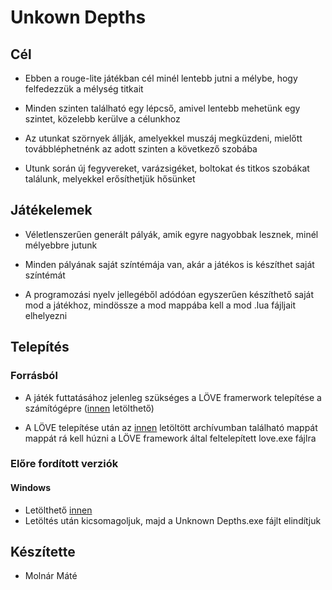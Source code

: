 # Unkown Depths
## Cél
- Ebben a rouge-lite játékban cél minél lentebb jutni a mélybe, hogy felfedezzük a mélység titkait

- Minden szinten található egy lépcső, amivel lentebb mehetünk egy szintet, közelebb kerülve a célunkhoz
  
- Az utunkat szörnyek állják, amelyekkel muszáj megküzdeni, mielőtt továbbléphetnénk az adott szinten a következő szobába
  
- Utunk során új fegyvereket, varázsigéket, boltokat és titkos szobákat találunk, melyekkel erősíthetjük hősünket
  
## Játékelemek
- Véletlenszerűen generált pályák, amik egyre nagyobbak lesznek, minél mélyebbre jutunk

- Minden pályának saját színtémája van, akár a játékos is készíthet saját színtémát

- A programozási nyelv jellegéből adódóan egyszerűen készíthető saját mod a játékhoz, mindössze a mod mappába kell a mod .lua fájljait elhelyezni

## Telepítés

### Forrásból
- A játék futtatásához jelenleg szükséges a LÖVE framerwork telepítése a számítógépre ([innen](https://love2d.org/) letölthető)

- A LÖVE telepítése után az [innen](https://github.com/l1pz/neumann2020/archive/master.zip) letöltött archívumban található mappát mappát rá kell húzni a LÖVE framework által feltelepített love.exe fájlra

### Előre fordított verziók
#### Windows 
- Letölthető [innen](https://github.com/l1pz/unknown-depths/releases/download/v0.1/Unkown.Depths.zip)
- Letöltés után kicsomagoljuk, majd a Unknown Depths.exe fájlt elindítjuk

## Készítette
- Molnár Máté
